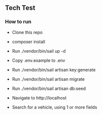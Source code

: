 ## Tech Test

### How to run
- Clone this repo
- composer install
- Run ./vendor/bin/sail up -d
- Copy .env.example to .env
- Run ./vendor/bin/sail artisan key:generate
- Run ./vendor/bin/sail artisan migrate
- Run ./vendor/bin/sail artisan db:seed

- Navigate to http://localhost
- Search for a vehicle, using 1 or more fields
